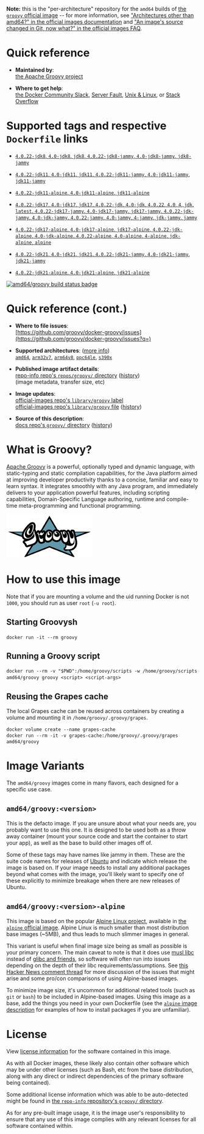 <!--

********************************************************************************

WARNING:

    DO NOT EDIT "groovy/README.md"

    IT IS AUTO-GENERATED

    (from the other files in "groovy/" combined with a set of templates)

********************************************************************************

-->

**Note:** this is the "per-architecture" repository for the `amd64` builds of [the `groovy` official image](https://hub.docker.com/_/groovy) -- for more information, see ["Architectures other than amd64?" in the official images documentation](https://github.com/docker-library/official-images#architectures-other-than-amd64) and ["An image's source changed in Git, now what?" in the official images FAQ](https://github.com/docker-library/faq#an-images-source-changed-in-git-now-what).

# Quick reference

-	**Maintained by**:  
	[the Apache Groovy project](https://github.com/groovy/docker-groovy)

-	**Where to get help**:  
	[the Docker Community Slack](https://dockr.ly/comm-slack), [Server Fault](https://serverfault.com/help/on-topic), [Unix & Linux](https://unix.stackexchange.com/help/on-topic), or [Stack Overflow](https://stackoverflow.com/help/on-topic)

# Supported tags and respective `Dockerfile` links

-	[`4.0.22-jdk8`, `4.0-jdk8`, `jdk8`, `4.0.22-jdk8-jammy`, `4.0-jdk8-jammy`, `jdk8-jammy`](https://github.com/groovy/docker-groovy/blob/66d9d804b8533fd9416e70e4fe8402d545d592de/jdk8/Dockerfile)

-	[`4.0.22-jdk11`, `4.0-jdk11`, `jdk11`, `4.0.22-jdk11-jammy`, `4.0-jdk11-jammy`, `jdk11-jammy`](https://github.com/groovy/docker-groovy/blob/66d9d804b8533fd9416e70e4fe8402d545d592de/jdk11/Dockerfile)

-	[`4.0.22-jdk11-alpine`, `4.0-jdk11-alpine`, `jdk11-alpine`](https://github.com/groovy/docker-groovy/blob/66d9d804b8533fd9416e70e4fe8402d545d592de/jdk11-alpine/Dockerfile)

-	[`4.0.22-jdk17`, `4.0-jdk17`, `jdk17`, `4.0.22-jdk`, `4.0-jdk`, `4.0.22`, `4.0`, `4`, `jdk`, `latest`, `4.0.22-jdk17-jammy`, `4.0-jdk17-jammy`, `jdk17-jammy`, `4.0.22-jdk-jammy`, `4.0-jdk-jammy`, `4.0.22-jammy`, `4.0-jammy`, `4-jammy`, `jdk-jammy`, `jammy`](https://github.com/groovy/docker-groovy/blob/66d9d804b8533fd9416e70e4fe8402d545d592de/jdk17/Dockerfile)

-	[`4.0.22-jdk17-alpine`, `4.0-jdk17-alpine`, `jdk17-alpine`, `4.0.22-jdk-alpine`, `4.0-jdk-alpine`, `4.0.22-alpine`, `4.0-alpine`, `4-alpine`, `jdk-alpine`, `alpine`](https://github.com/groovy/docker-groovy/blob/66d9d804b8533fd9416e70e4fe8402d545d592de/jdk17-alpine/Dockerfile)

-	[`4.0.22-jdk21`, `4.0-jdk21`, `jdk21`, `4.0.22-jdk21-jammy`, `4.0-jdk21-jammy`, `jdk21-jammy`](https://github.com/groovy/docker-groovy/blob/66d9d804b8533fd9416e70e4fe8402d545d592de/jdk21/Dockerfile)

-	[`4.0.22-jdk21-alpine`, `4.0-jdk21-alpine`, `jdk21-alpine`](https://github.com/groovy/docker-groovy/blob/66d9d804b8533fd9416e70e4fe8402d545d592de/jdk21-alpine/Dockerfile)

[![amd64/groovy build status badge](https://img.shields.io/jenkins/s/https/doi-janky.infosiftr.net/job/multiarch/job/amd64/job/groovy.svg?label=amd64/groovy%20%20build%20job)](https://doi-janky.infosiftr.net/job/multiarch/job/amd64/job/groovy/)

# Quick reference (cont.)

-	**Where to file issues**:  
	[https://github.com/groovy/docker-groovy/issues](https://github.com/groovy/docker-groovy/issues?q=)

-	**Supported architectures**: ([more info](https://github.com/docker-library/official-images#architectures-other-than-amd64))  
	[`amd64`](https://hub.docker.com/r/amd64/groovy/), [`arm32v7`](https://hub.docker.com/r/arm32v7/groovy/), [`arm64v8`](https://hub.docker.com/r/arm64v8/groovy/), [`ppc64le`](https://hub.docker.com/r/ppc64le/groovy/), [`s390x`](https://hub.docker.com/r/s390x/groovy/)

-	**Published image artifact details**:  
	[repo-info repo's `repos/groovy/` directory](https://github.com/docker-library/repo-info/blob/master/repos/groovy) ([history](https://github.com/docker-library/repo-info/commits/master/repos/groovy))  
	(image metadata, transfer size, etc)

-	**Image updates**:  
	[official-images repo's `library/groovy` label](https://github.com/docker-library/official-images/issues?q=label%3Alibrary%2Fgroovy)  
	[official-images repo's `library/groovy` file](https://github.com/docker-library/official-images/blob/master/library/groovy) ([history](https://github.com/docker-library/official-images/commits/master/library/groovy))

-	**Source of this description**:  
	[docs repo's `groovy/` directory](https://github.com/docker-library/docs/tree/master/groovy) ([history](https://github.com/docker-library/docs/commits/master/groovy))

# What is Groovy?

[Apache Groovy](http://groovy-lang.org/) is a powerful, optionally typed and dynamic language, with static-typing and static compilation capabilities, for the Java platform aimed at improving developer productivity thanks to a concise, familiar and easy to learn syntax. It integrates smoothly with any Java program, and immediately delivers to your application powerful features, including scripting capabilities, Domain-Specific Language authoring, runtime and compile-time meta-programming and functional programming.

![logo](https://raw.githubusercontent.com/docker-library/docs/bb5fc730ed18c45d86425f9fa4265d50cb795ec8/groovy/logo.png)

# How to use this image

Note that if you are mounting a volume and the uid running Docker is not `1000`, you should run as user `root` (`-u root`).

## Starting Groovysh

`docker run -it --rm groovy`

## Running a Groovy script

`docker run --rm -v "$PWD":/home/groovy/scripts -w /home/groovy/scripts amd64/groovy groovy <script> <script-args>`

## Reusing the Grapes cache

The local Grapes cache can be reused across containers by creating a volume and mounting it in `/home/groovy/.groovy/grapes`.

```console
docker volume create --name grapes-cache
docker run --rm -it -v grapes-cache:/home/groovy/.groovy/grapes amd64/groovy
```

# Image Variants

The `amd64/groovy` images come in many flavors, each designed for a specific use case.

## `amd64/groovy:<version>`

This is the defacto image. If you are unsure about what your needs are, you probably want to use this one. It is designed to be used both as a throw away container (mount your source code and start the container to start your app), as well as the base to build other images off of.

Some of these tags may have names like jammy in them. These are the suite code names for releases of [Ubuntu](https://wiki.ubuntu.com/Releases) and indicate which release the image is based on. If your image needs to install any additional packages beyond what comes with the image, you'll likely want to specify one of these explicitly to minimize breakage when there are new releases of Ubuntu.

## `amd64/groovy:<version>-alpine`

This image is based on the popular [Alpine Linux project](https://alpinelinux.org), available in [the `alpine` official image](https://hub.docker.com/_/alpine). Alpine Linux is much smaller than most distribution base images (~5MB), and thus leads to much slimmer images in general.

This variant is useful when final image size being as small as possible is your primary concern. The main caveat to note is that it does use [musl libc](https://musl.libc.org) instead of [glibc and friends](https://www.etalabs.net/compare_libcs.html), so software will often run into issues depending on the depth of their libc requirements/assumptions. See [this Hacker News comment thread](https://news.ycombinator.com/item?id=10782897) for more discussion of the issues that might arise and some pro/con comparisons of using Alpine-based images.

To minimize image size, it's uncommon for additional related tools (such as `git` or `bash`) to be included in Alpine-based images. Using this image as a base, add the things you need in your own Dockerfile (see the [`alpine` image description](https://hub.docker.com/_/alpine/) for examples of how to install packages if you are unfamiliar).

# License

View [license information](http://www.apache.org/licenses/LICENSE-2.0.html) for the software contained in this image.

As with all Docker images, these likely also contain other software which may be under other licenses (such as Bash, etc from the base distribution, along with any direct or indirect dependencies of the primary software being contained).

Some additional license information which was able to be auto-detected might be found in [the `repo-info` repository's `groovy/` directory](https://github.com/docker-library/repo-info/tree/master/repos/groovy).

As for any pre-built image usage, it is the image user's responsibility to ensure that any use of this image complies with any relevant licenses for all software contained within.
